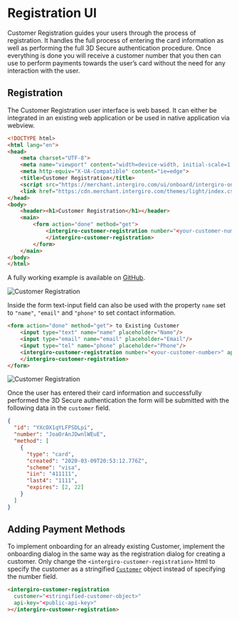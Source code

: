 # Registration UI
Customer Registration guides your users through the process of registration. It handles the full process of entering the card information as well as performing the full 3D Secure authentication procedure. Once everything is done you will receive a customer number that you then can use to perform payments towards the user’s card without the need for any interaction with the user.


## Registration
The Customer Registration user interface is web based. 
It can either be integrated in an existing web application or be used in native application via webview.

```html
<!DOCTYPE html>
<html lang="en">
<head>
	<meta charset="UTF-8">
	<meta name="viewport" content="width=device-width, initial-scale=1.0">
	<meta http-equiv="X-UA-Compatible" content="ie=edge">
	<title>Customer Registration</title>
	<script src="https://merchant.intergiro.com/ui/onboard/intergiro-onboard.js"></script>
	<link href="https:/cdn.merchant.intergiro.com/themes/light/index.css" rel="stylesheet">
</head>
<body>
    <header><h1>Customer Registration</h1></header>
    <main>
        <form action="done" method="get">
            <intergiro-customer-registration number="<your-customer-number>" api-key="<public-api-key>">
            </intergiro-customer-registration>
	    </form>
    </main>
</body>
</html>
```
A fully working example is available on [GitHub](https://github.com/payfunc/onboard-example).

<img :src="$withBase('/assets/img/merchant/customer-registration.jpg')" alt="Customer Registration">

Inside the form text-input field can also be used with the property `name` set to `"name"`, `"email"` and `"phone"` to set contact information.
```html
<form action="done" method="get"> to Existing Customer
    <input type="text" name="name" placeholder="Name"/>
    <input type="email" name="email" placeholder="Email"/>
    <input type="tel" name="phone" placeholder="Phone"/>
    <intergiro-customer-registration number="<your-customer-number>" api-key="<public-api-key>">
    </intergiro-customer-registration>
</form>
```

<img :src="$withBase('/assets/img/merchant/customer-registration-w-contact.jpg')" alt="Customer Registration">

Once the user has entered their card information and successfully performed the 3D Secure authentication the form will be submitted with the following data in the `customer` field.

```json
{
  "id": "YXcOX1qYLFPSDLpi",
  "number": "JoaOrAnJDwnlWEuE",
  "method": [
    {
      "type": "card",
      "created": "2020-03-09T20:53:12.776Z",
      "scheme": "visa",
      "iin": "411111",
      "last4": "1111",
      "expires": [2, 22]
    }
  ]
}
```

## Adding Payment Methods
To implement onboarding for an already existing Customer, implement the onboarding dialog in the same way as the registration dialog for creating a customer.
Only change the `<intergiro-customer-registration>` html to specify the customer as a stringified [`Customer`](../reference/customer.html#customer) object instead of specifying the number field.

```html
<intergiro-customer-registration
  customer="<stringified-customer-object>"
  api-key="<public-api-key>"
></intergiro-customer-registration>
```